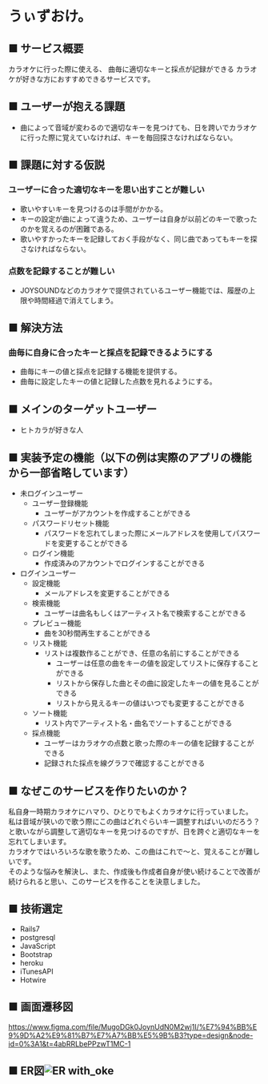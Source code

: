 # うぃずおけ。

## ■ サービス概要
カラオケに行った際に使える、
曲毎に適切なキーと採点が記録ができる
カラオケが好きな方におすすめできるサービスです。

## ■ ユーザーが抱える課題
  - 曲によって音域が変わるので適切なキーを見つけても、日を跨いでカラオケに行った際に覚えていなければ、キーを毎回探さなければならない。

## ■ 課題に対する仮説
### ユーザーに合った適切なキーを思い出すことが難しい
  - 歌いやすいキーを見つけるのは手間がかかる。
  - キーの設定が曲によって違うため、ユーザーは自身が以前どのキーで歌ったのかを覚えるのが困難である。
  - 歌いやすかったキーを記録しておく手段がなく、同じ曲であってもキーを探さなければならない。
### 点数を記録することが難しい
  - JOYSOUNDなどのカラオケで提供されているユーザー機能では、履歴の上限や時間経過で消えてしまう。

## ■ 解決方法
### 曲毎に自身に合ったキーと採点を記録できるようにする
  - 曲毎にキーの値と採点を記録する機能を提供する。
  - 曲毎に設定したキーの値と記録した点数を見れるようにする。

## ■ メインのターゲットユーザー
  - ヒトカラが好きな人

## ■ 実装予定の機能（以下の例は実際のアプリの機能から一部省略しています）
- 未ログインユーザー
  - ユーザー登録機能
    - ユーザーがアカウントを作成することができる
  - パスワードリセット機能
    - パスワードを忘れてしまった際にメールアドレスを使用してパスワードを変更することができる
  - ログイン機能
    - 作成済みのアカウントでログインすることができる
- ログインユーザー
  - 設定機能
    - メールアドレスを変更することができる
  - 検索機能
    - ユーザーは曲名もしくはアーティスト名で検索することができる
  - プレビュー機能
    - 曲を30秒間再生することができる
  - リスト機能
    - リストは複数作ることができ、任意の名前にすることができる
      - ユーザーは任意の曲をキーの値を設定してリストに保存することができる
      - リストから保存した曲とその曲に設定したキーの値を見ることができる
      - リストから見えるキーの値はいつでも変更することができる
  - ソート機能
    - リスト内でアーティスト名・曲名でソートすることができる
  - 採点機能
    - ユーザーはカラオケの点数と歌った際のキーの値を記録することができる
    - 記録された採点を線グラフで確認することができる

## ■ なぜこのサービスを作りたいのか？
私自身一時期カラオケにハマり、ひとりでもよくカラオケに行っていました。<br>
私は音域が狭いので歌う際にこの曲はどれぐらいキー調整すればいいのだろう？と歌いながら調整して適切なキーを見つけるのですが、日を跨ぐと適切なキーを忘れてしまいます。<br>
カラオケではいろいろな歌を歌うため、この曲はこれで〜と、覚えることが難しいです。<br>
そのような悩みを解決し、また、作成後も作成者自身が使い続けることで改善が続けられると思い、このサービスを作ることを決意しました。<br>

## ■ 技術選定
  - Rails7
  - postgresql
  - JavaScript
  - Bootstrap
  - heroku
  - iTunesAPI
  - Hotwire

## ■ 画面遷移図
https://www.figma.com/file/MugoDGk0JoynUdN0M2wj1I/%E7%94%BB%E9%9D%A2%E9%81%B7%E7%A7%BB%E5%9B%B3?type=design&node-id=0%3A1&t=4abRRLbePPzwT1MC-1

## ■ ER図![ER with_oke](https://github.com/y3leNq/with_oke/assets/117088006/8b3ec7cf-af2f-445f-9eae-402cd1535bd6)
